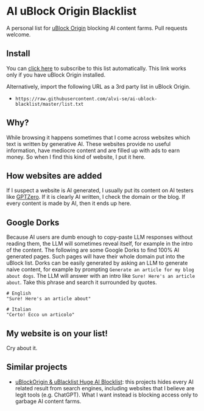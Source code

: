 # AI uBlock Origin Blacklist
A personal list for [uBlock Origin](https://github.com/gorhill/uBlock) blocking AI content farms. Pull requests welcome.

## Install
You can [click here](https://subscribe.adblockplus.org/?location=https%3A%2F%2Fraw%2Egithubusercontent%2Ecom%2Falvi%2Dse%2Fai%2Dublock%2Dblacklist%2Fmaster%2Flist%2Etxt&title=AI%20Content%20Farms) to subscribe to this list automatically. This link works only if you have uBlock Origin installed.

Alternatively, import the following URL as a 3rd party list in uBlock Origin.
* `https://raw.githubusercontent.com/alvi-se/ai-ublock-blacklist/master/list.txt`

## Why?
While browsing it happens sometimes that I come across websites which text is written by generative AI. These websites provide no useful information, have mediocre content and are filled up with ads to earn money.
So when I find this kind of website, I put it here.

## How websites are added
If I suspect a website is AI generated, I usually put its content on AI testers like [GPTZero](https://gptzero.me/).
If it is clearly AI written, I check the domain or the blog. If every content is made by AI, then it ends up here.

## Google Dorks
Because AI users are dumb enough to copy-paste LLM responses without reading them, the LLM will sometimes reveal itself, for example in the intro of the content.
The following are some Google Dorks to find 100% AI generated pages. Such pages will have their whole domain put into the uBlock list.
Dorks can be easily generated by asking an LLM to generate naive content, for example by prompting `Generate an article for my blog about dogs`.
The LLM will answer with an intro like `Sure! Here's an article about`. Take this phrase and search it surrounded by quotes.
```
# English
"Sure! Here's an article about"

# Italian
"Certo! Ecco un articolo"
```

## My website is on your list!
Cry about it.

## Similar projects
- [uBlockOrigin & uBlacklist Huge AI Blocklist](https://github.com/laylavish/uBlockOrigin-HUGE-AI-Blocklist): this projects hides every AI related result from search engines, including
  websites that I believe are legit tools (e.g. ChatGPT). What I want instead is blocking access only to garbage AI content farms.
